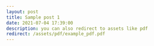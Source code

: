 ```yaml
---
layout: post
title: Sample post 1
date: 2021-07-04 17:39:00
description: you can also redirect to assets like pdf
redirect: /assets/pdf/example_pdf.pdf
---
```

